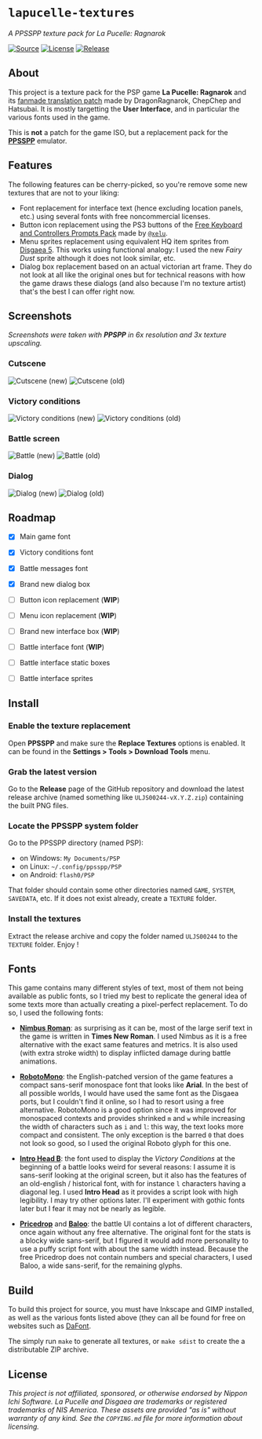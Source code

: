 # `lapucelle-textures`

*A PPSSPP texture pack for La Pucelle: Ragnarok*

[![Source](https://img.shields.io/badge/source-GitHub-303030.svg?maxAge=2678400&style=flat-square)](https://github.com/althonos/lapucelle-textures)
[![License](https://img.shields.io/badge/license-CC--NC-blue.svg?maxAge=2678400&style=flat-square)](https://creativecommons.org/licenses/nc/1.0/)
[![Release](https://img.shields.io/github/release/althonos/lapucelle-textures.svg?maxAge=2678400&style=flat-square)](https://github.com/althonos/lapucelle-textures/releases/latest)

## About

This project is a texture pack for the PSP game 
**La Pucelle: Ragnarok** and its [fanmade translation patch](https://gbatemp.net/threads/psp-la-pucelle-ragnarok-translation.320662/)
made by DragonRagnarok, ChepChep and Hatsubai. It is mostly 
targetting the **User Interface**, and in particular the 
various fonts used in the game.

This is **not** a patch for the game ISO, but a replacement
pack for the [**PPSSPP**](https://www.ppsspp.org/) emulator.


## Features

The following features can be cherry-picked, so you're remove some new textures that
are not to your liking:

* Font replacement for interface text (hence excluding location panels, etc.)
  using several fonts with free noncommercial licenses.
* Button icon replacement using the PS3 buttons of the
  [Free Keyboard and Controllers Prompts Pack](https://opengameart.org/content/free-keyboard-and-controllers-prompts-pack)
  made by [`@xelu`](https://twitter.com/xelubest).
* Menu sprites replacement using equivalent HQ item sprites from [Disgaea 5](https://www.spriters-resource.com/nintendo_switch/disgaea5complete/).
  This works using functional analogy: I used the new *Fairy Dust* sprite although it does not look similar, etc.
* Dialog box replacement based on an actual victorian art frame. They do not look at all like the original
  ones but for technical reasons with how the game draws these dialogs (and also because I'm no texture artist) 
  that's the best I can offer right now.

## Screenshots

*Screenshots were taken with **PPSPP** in 6x resolution and 3x texture upscaling.*


### Cutscene

![Cutscene (new)](https://raw.githubusercontent.com/althonos/lapucelle-textures/master/static/screen1-new.png)
![Cutscene (old)](https://raw.githubusercontent.com/althonos/lapucelle-textures/master/static/screen1-old.png)

### Victory conditions

![Victory conditions (new)](https://raw.githubusercontent.com/althonos/lapucelle-textures/master/static/screen5-new.png)
![Victory conditions (old)](https://raw.githubusercontent.com/althonos/lapucelle-textures/master/static/screen5-old.png)

### Battle screen

![Battle (new)](https://raw.githubusercontent.com/althonos/lapucelle-textures/master/static/screen3-new.png)
![Battle (old)](https://raw.githubusercontent.com/althonos/lapucelle-textures/master/static/screen3-old.png)

### Dialog

![Dialog (new)](https://raw.githubusercontent.com/althonos/lapucelle-textures/master/static/screen4-new.png)
![Dialog (old)](https://raw.githubusercontent.com/althonos/lapucelle-textures/master/static/screen4-old.png)


## Roadmap

- [x] Main game font
- [x] Victory conditions font 
- [x] Battle messages font 
- [x] Brand new dialog box
- [ ] Button icon replacement (**WIP**)
- [ ] Menu icon replacement (**WIP**)
- [ ] Brand new interface box (**WIP**)
- [ ] Battle interface font (**WIP**)
- [ ] Battle interface static boxes
- [ ] Battle interface sprites


## Install

### Enable the texture replacement

Open **PPSSPP** and make sure the **Replace Textures** options is
enabled. It can be found in the **Settings > Tools > Download Tools** 
menu.

### Grab the latest version

Go to the **Release** page of the GitHub repository and download the 
latest release archive (named something like `ULJS00244-vX.Y.Z.zip`)
containing the built PNG files.

### Locate the PPSSPP system folder

Go to the PPSSPP directory (named PSP):
* on Windows: `My Documents/PSP`
* on Linux: `~/.config/ppsspp/PSP`
* on Android: `flash0/PSP`

That folder should contain some other directories named `GAME`, `SYSTEM`,
`SAVEDATA`, etc. If it does not exist already, create a `TEXTURE` folder.

### Install the textures

Extract the release archive and copy the folder named `ULJS00244` to 
the `TEXTURE` folder. Enjoy !

## Fonts

This game contains many different styles of text, most of them not 
being available as public fonts, so I tried my best to replicate the 
general idea of some texts more than actually creating a pixel-perfect
replacement. To do so, I used the following fonts:

* [**Nimbus Roman**](https://fonts.adobe.com/fonts/nimbus-roman): 
  as surprising as it can be, most of the large serif
  text in the game is written in **Times New Roman**. I used Nimbus
  as it is a free alternative with the exact same features and metrics.
  It is also used (with extra stroke width) to display inflicted damage 
  during battle animations.

* [**RobotoMono**](https://fonts.google.com/specimen/Roboto+Mono): 
  the English-patched version of the game features a 
  compact sans-serif monospace font that looks like **Arial**. In the 
  best of all possible worlds, I would have used the same font as the
  Disgaea ports, but I couldn't find it online, so I had to resort 
  using a free alternative. RobotoMono is a good option since it 
  was improved for monospaced contexts and provides shrinked `m` and 
  `w` while increasing the width of characters such as `i` and `l`:
  this way, the text looks more compact and consistent. The only 
  exception is the barred `0` that does not look so good, so I used the
  original Roboto glyph for this one.

* [**Intro Head B**](https://www.myfonts.com/fonts/font-fabric/intro-rust/head-b-base/): 
  the font used to display the *Victory Conditions*
  at the beginning of a battle looks weird for several reasons: I assume
  it is sans-serif looking at the original screen, but it also has the 
  features of an old-english / historical font, with for instance `l`
  characters having a diagonal leg. I used **Intro Head** as it provides
  a script look with high legibility. I may try other options later.
  I'll experiment with gothic fonts later but I fear it may not be nearly
  as legible.

* [**Pricedrop**](https://www.dafont.com/pricedrop.font) and 
  [**Baloo**](https://www.fontsquirrel.com/fonts/baloo): the battle UI 
  contains a lot of different characters, once again without any free alternative. 
  The original font for the stats is a blocky wide sans-serif, but I figured 
  it would add more personality to use a puffy script font with about the same 
  width instead. Because the free Pricedrop does not contain numbers and special 
  characters, I used Baloo, a wide sans-serif, for the remaining glyphs.


## Build

To build this project for source, you must have Inkscape and GIMP installed,
as well as the various fonts listed above (they can all be found for free 
on websites such as [DaFont](https://www.dafont.com).

The simply run `make` to generate all textures, or `make sdist` to create the
a distributable ZIP archive.


## License

*This project is not affiliated, sponsored, or otherwise endorsed by Nippon Ichi Software. 
La Pucelle and Disgaea are trademarks or registered trademarks of NIS America. 
These assets are provided "as is" without warranty of any kind. See the `COPYING.md` file 
for more information about licensing.*
